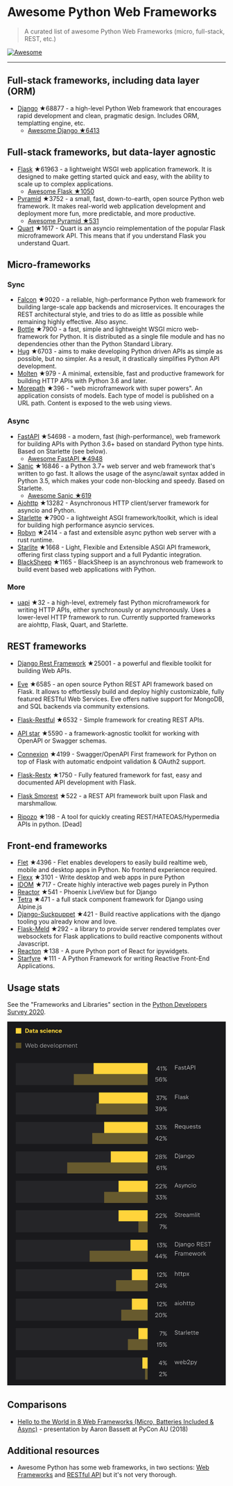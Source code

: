 # Awesome Python Web Frameworks


> A curated list of awesome Python Web Frameworks (micro, full-stack, REST, etc.)


[![Awesome](https://awesome.re/badge.svg)](https://awesome.re)

---

## Full-stack frameworks, including data layer (ORM)


- [Django](https://github.com/django/django) ★68877 - a high-level Python Web framework that encourages rapid development and clean, pragmatic design. Includes ORM, templatting engine, etc.
  - [Awesome Django ★6413](https://github.com/wsvincent/awesome-django)


## Full-stack frameworks, but data-layer agnostic

- [Flask](https://github.com/pallets/flask) ★61963 - a lightweight WSGI web application framework. It is designed to make getting started quick and easy, with the ability to scale up to complex applications.
  - [Awesome Flask ★1050](https://github.com/mjhea0/awesome-flask)
- [Pyramid](https://github.com/Pylons/pyramid) ★3752 - a small, fast, down-to-earth, open source Python web framework. It makes real-world web application development and deployment more fun, more predictable, and more productive.
  - [Awesome Pyramid ★531](https://github.com/uralbash/awesome-pyramid)
- [Quart](https://github.com/pallets/quart) ★1617 - Quart is an asyncio reimplementation of the popular Flask microframework API. This means that if you understand Flask you understand Quart.


## Micro-frameworks

### Sync

- [Falcon](https://github.com/falconry/falcon) ★9020 - a reliable, high-performance Python web framework for building large-scale app backends and microservices. It encourages the REST architectural style, and tries to do as little as possible while remaining highly effective. Also async.
- [Bottle](https://github.com/bottlepy/bottle) ★7900 - a fast, simple and lightweight WSGI micro web-framework for Python. It is distributed as a single file module and has no dependencies other than the Python Standard Library.
- [Hug](https://github.com/hugapi/hug) ★6703 - aims to make developing Python driven APIs as simple as possible, but no simpler. As a result, it drastically simplifies Python API development.
- [Molten](https://github.com/Bogdanp/molten) ★979 - A minimal, extensible, fast and productive framework for building HTTP APIs with Python 3.6 and later.
- [Morepath](https://github.com/morepath/morepath) ★396 - "web microframework with super powers". An application consists of models. Each type of model is published on a URL path. Content is exposed to the web using views.


### Async

- [FastAPI](https://github.com/tiangolo/fastapi) ★54698 - a modern, fast (high-performance), web framework for building APIs with Python 3.6+ based on standard Python type hints. Based on Starlette (see below).
  - [Awesome FastAPI ★4948](https://github.com/mjhea0/awesome-fastapi)
- [Sanic](https://github.com/sanic-org/sanic) ★16846 - a Python 3.7+ web server and web framework that's written to go fast. It allows the usage of the async/await syntax added in Python 3.5, which makes your code non-blocking and speedy. Based on Starlette.
  - [Awesome Sanic ★619](https://github.com/mekicha/awesome-sanic)
- [Aiohttp](https://github.com/aio-libs/aiohttp) ★13282 - Asynchronous HTTP client/server framework for asyncio and Python.
- [Starlette](https://github.com/encode/starlette) ★7900 - a lightweight ASGI framework/toolkit, which is ideal for building high performance asyncio services.
- [Robyn](https://github.com/sansyrox/robyn) ★2414 - a fast and extensible async python web server with a rust runtime.
- [Starlite](https://github.com/starlite-api/starlite) ★1668 -  Light, Flexible and Extensible ASGI API framework,  offering first class typing support and a full Pydantic integration.
- [BlackSheep](https://github.com/Neoteroi/BlackSheep) ★1165 - BlackSheep is an asynchronous web framework to build event based web applications with Python.

### More
- [uapi](https://github.com/Tinche/uapi) ★32 - a high-level, extremely fast Python microframework for writing HTTP APIs, either synchronously or asynchronously. Uses a lower-level HTTP framework to run. Currently supported frameworks are aiohttp, Flask, Quart, and Starlette.


## REST frameworks

- [Django Rest Framework](https://github.com/encode/django-rest-framework) ★25001 - a powerful and flexible toolkit for building Web APIs.
- [Eve](https://github.com/pyeve/eve) ★6585 - an open source Python REST API framework based on Flask. It allows to effortlessly build and deploy highly customizable, fully featured RESTful Web Services. Eve offers native support for MongoDB, and SQL backends via community extensions.
- [Flask-Restful](https://github.com/flask-restful/flask-restful) ★6532 - Simple framework for creating REST APIs.
- [API star](https://github.com/encode/apistar) ★5590 - a framework-agnostic toolkit for working with OpenAPI or Swagger schemas.
- [Connexion](https://github.com/zalando/connexion) ★4199 - Swagger/OpenAPI First framework for Python on top of Flask with automatic endpoint validation & OAuth2 support.
- [Flask-Restx](https://github.com/python-restx/flask-restx) ★1750 - Fully featured framework for fast, easy and documented API development with Flask.
- [Flask Smorest](https://github.com/marshmallow-code/flask-smorest) ★522 - a REST API framework built upon Flask and marshmallow.

- [Ripozo](https://github.com/vertical-knowledge/ripozo) ★198 -  A tool for quickly creating REST/HATEOAS/Hypermedia APIs in python. [Dead]


## Front-end frameworks

- [Flet](https://github.com/flet-dev/flet) ★4396 - Flet enables developers to easily build realtime web, mobile and desktop apps in Python. No frontend experience required.
- [Flexx](https://github.com/flexxui/flexx) ★3101 -  Write desktop and web apps in pure Python
- [IDOM](https://github.com/idom-team/idom) ★717 - Create highly interactive web pages purely in Python
- [Reactor](https://github.com/edelvalle/reactor) ★541 -  Phoenix LiveView but for Django
- [Tetra](https://github.com/samwillis/tetra) ★471 - a full stack component framework for Django using Alpine.js
- [Django-Suckpuppet](https://github.com/jonathan-s/django-sockpuppet) ★421 - Build reactive applications with the django tooling you already know and love.
- [Flask-Meld](https://github.com/mikeabrahamsen/Flask-Meld) ★292 - a library to provide server rendered templates over websockets for Flask applications to build reactive components without Javascript.
- [Reacton](https://github.com/widgetti/reacton) ★138 - A pure Python port of React for ipywidgets.
- [Starfyre](https://github.com/sansyrox/starfyre) ★111 - A Python Framework for writing Reactive Front-End Applications.


## Usage stats

See the "Frameworks and Libraries" section in the [Python Developers Survey 2020](https://www.jetbrains.com/lp/python-developers-survey-2020/).


![Stats](https://raw.githubusercontent.com/sfermigier/awesome-python-web-frameworks/main/python-web-frameworks-usage.png)


## Comparisons

- [Hello to the World in 8 Web Frameworks (Micro, Batteries Included & Async)](https://noti.st/aaronbassett/lK9Ah7/hello-to-the-world-in-8-web-frameworks-micro-batteries-included-async) - presentation by Aaron Bassett at PyCon AU (2018)


## Additional resources

- Awesome Python has some web frameworks, in two sections: [Web Frameworks](https://github.com/vinta/awesome-python#web-frameworks) and [RESTful API](https://github.com/vinta/awesome-python#restful-api) but it's not very thorough.
